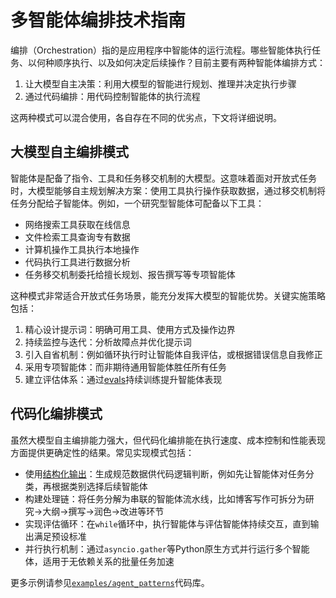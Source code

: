 # 多智能体编排技术指南

编排（Orchestration）指的是应用程序中智能体的运行流程。哪些智能体执行任务、以何种顺序执行、以及如何决定后续操作？目前主要有两种智能体编排方式：

1. 让大模型自主决策：利用大模型的智能进行规划、推理并决定执行步骤
2. 通过代码编排：用代码控制智能体的执行流程

这两种模式可以混合使用，各自存在不同的优劣点，下文将详细说明。

## 大模型自主编排模式

智能体是配备了指令、工具和任务移交机制的大模型。这意味着面对开放式任务时，大模型能够自主规划解决方案：使用工具执行操作获取数据，通过移交机制将任务分配给子智能体。例如，一个研究型智能体可配备以下工具：

- 网络搜索工具获取在线信息
- 文件检索工具查询专有数据
- 计算机操作工具执行本地操作
- 代码执行工具进行数据分析
- 任务移交机制委托给擅长规划、报告撰写等专项智能体

这种模式非常适合开放式任务场景，能充分发挥大模型的智能优势。关键实施策略包括：

1. 精心设计提示词：明确可用工具、使用方式及操作边界
2. 持续监控与迭代：分析故障点并优化提示词
3. 引入自省机制：例如循环执行时让智能体自我评估，或根据错误信息自我修正
4. 采用专项智能体：而非期待通用智能体胜任所有任务
5. 建立评估体系：通过[evals](https://platform.openai.com/docs/guides/evals)持续训练提升智能体表现

## 代码化编排模式

虽然大模型自主编排能力强大，但代码化编排能在执行速度、成本控制和性能表现方面提供更确定性的结果。常见实现模式包括：

- 使用[结构化输出](https://platform.openai.com/docs/guides/structured-outputs)：生成规范数据供代码逻辑判断，例如先让智能体对任务分类，再根据类别选择后续智能体
- 构建处理链：将任务分解为串联的智能体流水线，比如博客写作可拆分为研究->大纲->撰写->润色->改进等环节
- 实现评估循环：在`while`循环中，执行智能体与评估智能体持续交互，直到输出满足预设标准
- 并行执行机制：通过`asyncio.gather`等Python原生方式并行运行多个智能体，适用于无依赖关系的批量任务加速

更多示例请参见[`examples/agent_patterns`](https://github.com/openai/openai-agents-python/tree/main/examples/agent_patterns)代码库。